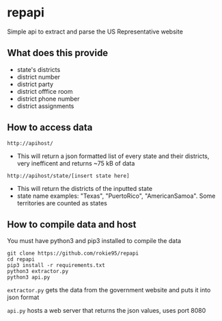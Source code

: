 # repapi
Simple api to extract and parse the US Representative website

## What does this provide
- state's districts
- district number
- district party
- district offfice room
- district phone number
- district assignments

## How to access data
```http://apihost/```
- This will return a json formatted list of every state and their districts, very inefficent and returns ~75 kB of data

```http://apihost/state/[insert state here]```
- This will return the districts of the inputted state
- state name examples: "Texas", "PuertoRico", "AmericanSamoa". Some territories are counted as states

## How to compile data and host
You must have python3 and pip3 installed to compile the data
```
git clone https://github.com/rokie95/repapi
cd repapi
pip3 install -r requirements.txt
python3 extractor.py
python3 api.py
```
```extractor.py``` gets the data from the government website and puts it into json format


```api.py``` hosts a web server that returns the json values, uses port 8080
